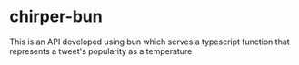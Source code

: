 # chirper-bun
This is an API developed using bun which serves a typescript function that represents a tweet's popularity as a temperature
